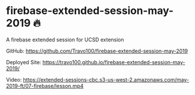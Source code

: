# firebase-extended-session-may-2019 🔥
A firebase extended session for UCSD extension

GitHub: https://github.com/Travo100/firebase-extended-session-may-2019

Deployed Site: https://travo100.github.io/firebase-extended-session-may-2019/

Video: https://extended-sessions-cbc.s3-us-west-2.amazonaws.com/may-2019-ft/07-firebase/lesson.mp4